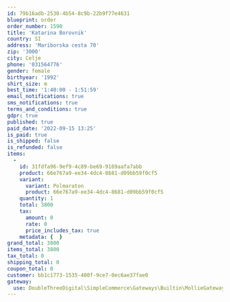 ```yaml
---
id: 79b16adb-2530-4b54-8c9b-22b9f77e4631
blueprint: order
order_number: 1590
title: 'Katarina Borovnik'
country: SI
address: 'Mariborska cesta 70'
zip: '3000'
city: Celje
phone: '031564776'
gender: female
birthyear: '1992'
shirt_size: m
best_time: '1:40:00 - 1:51:59'
email_notifications: true
sms_notifications: true
terms_and_conditions: true
gdpr: true
published: true
paid_date: '2022-09-15 13:25'
is_paid: true
is_shipped: false
is_refunded: false
items:
  -
    id: 31fdfa96-9ef9-4c89-be69-9169aafa7abb
    product: 66e767a9-ee34-4dc4-8681-d09bb59f0cf5
    variant:
      variant: Polmaraton
      product: 66e767a9-ee34-4dc4-8681-d09bb59f0cf5
    quantity: 1
    total: 3800
    tax:
      amount: 0
      rate: 0
      price_includes_tax: true
    metadata: {  }
grand_total: 3800
items_total: 3800
tax_total: 0
shipping_total: 0
coupon_total: 0
customer: bb1c1773-1535-400f-9ce7-0ec6ae37fae0
gateway:
  use: DoubleThreeDigital\SimpleCommerce\Gateways\Builtin\MollieGateway
---
```

